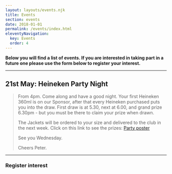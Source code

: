 ```yaml
---
layout: layouts/events.njk
title: Events
section: events
date: 2018-01-01
permalink: /events/index.html
eleventyNavigation:
  key: Events
  order: 4
---
```

**Below you will find a list of events. If you are interested in taking part in a future one please use the form below to register your interest.**

- - -

## 21st May: Heineken Party Night

> From 4pm. Come along and have a good night. Your first Heineken 360ml is on our Sponsor, after that every Heineken purchased puts you into the draw. First draw is at 5.30, next at 6.00, and grand prize 6.30pm - but you must be there to claim your prize when drawn. 
>
> The Jackets will be ordered to your size and delivered to the club in the next week. Click on this link to see the prizes: [Party poster](https://drive.google.com/file/d/1KVtEoPm_u0Fv98a81O8Fh-4AchrTwBTg/view?usp=sharing)
>
> See you Wednesday.
>
> Cheers Peter.

- - -

### Register interest